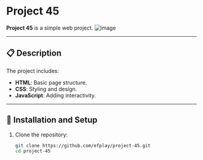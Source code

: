 # Project 45

**Project 45** is a simple web project.
![image](https://github.com/user-attachments/assets/f76b8351-692c-4334-b588-c3015d825178)

---

## 📋 Description

The project includes:
- **HTML**: Basic page structure.
- **CSS**: Styling and design.
- **JavaScript**: Adding interactivity.

---

## 🚀 Installation and Setup

1. Clone the repository:
   ```bash
   git clone https://github.com/efplay/project-45.git
   cd project-45

